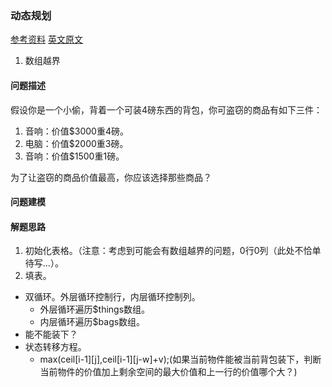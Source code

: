 ### 动态规划
[参考资料](https://zhuanlan.zhihu.com/p/68059061)
[英文原文](https://www.freecodecamp.org/news/an-intro-to-algorithms-dynamic-programming-dd00873362bb/)


1. 数组越界
#### 问题描述
假设你是一个小偷，背着一个可装4磅东西的背包，你可盗窃的商品有如下三件：
1. 音响：价值$3000重4磅。
2. 电脑：价值$2000重3磅。
3. 音响：价值$1500重1磅。

为了让盗窃的商品价值最高，你应该选择那些商品？
#### 问题建模

#### 解题思路
1. 初始化表格。（注意：考虑到可能会有数组越界的问题，0行0列（此处不恰单待写...）。
2. 填表。
 - 双循环。外层循环控制行，内层循环控制列。
   - 外层循环遍历$things数组。
   - 内层循环遍历$bags数组。
 - 能不能装下？
 - 状态转移方程。
   - max(ceil[i-1][j],ceil[i-1][j-w]+v);(如果当前物件能被当前背包装下，判断当前物件的价值加上剩余空间的最大价值和上一行的价值哪个大？)